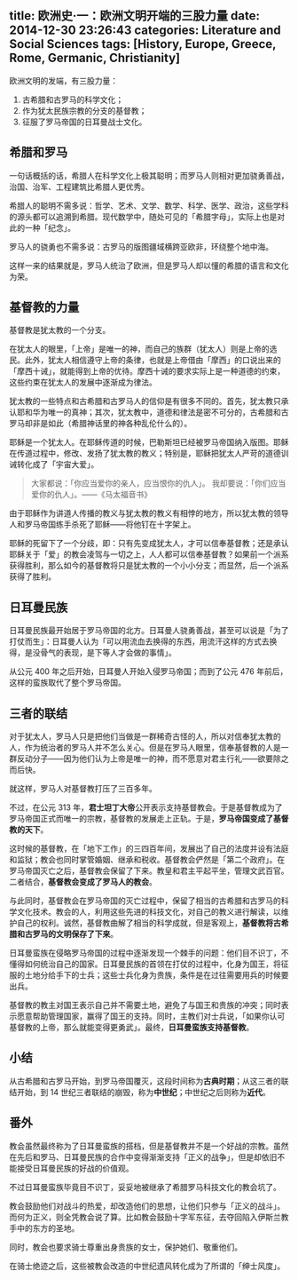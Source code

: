 title: 欧洲史·一：欧洲文明开端的三股力量
date: 2014-12-30 23:26:43
categories: Literature and Social Sciences
tags: [History, Europe, Greece, Rome, Germanic, Christianity]
---

欧洲文明的发端，有三股力量：

1. 古希腊和古罗马的科学文化；
2. 作为犹太民族宗教的分支的基督教；
3. 征服了罗马帝国的日耳曼战士文化。

<!--more-->

## 希腊和罗马

一句话概括的话，希腊人在科学文化上极其聪明；而罗马人则相对更加骁勇善战，治国、治军、工程建筑比希腊人更优秀。

希腊人的聪明不需多说：哲学、艺术、文学、数学、科学、医学、政治，这些学科的源头都可以追溯到希腊。现代数学中，随处可见的「希腊字母」，实际上也是对此的一种「纪念」。

罗马人的骁勇也不需多说：古罗马的版图疆域横跨亚欧非，环绕整个地中海。

这样一来的结果就是，罗马人统治了欧洲，但是罗马人却以懂的希腊的语言和文化为荣。

## 基督教的力量

基督教是犹太教的一个分支。

在犹太人的眼里，「上帝」是唯一的神，而自己的族群（犹太人）则是上帝的选民。此外，犹太人相信遵守上帝的条律，也就是上帝借由「摩西」的口说出来的「摩西十诫」，就能得到上帝的优待。摩西十诫的要求实际上是一种道德的约束，这些约束在犹太人的发展中逐渐成为律法。

犹太教的一些特点和古希腊和古罗马人的信仰是有很多不同的。首先，犹太教只承认耶和华为唯一的真神；其次，犹太教中，道德和律法是密不可分的，古希腊和古罗马却非是如此（希腊神话里的神各种乱伦什么的）。

耶稣是一个犹太人。在耶稣传道的时候，巴勒斯坦已经被罗马帝国纳入版图。耶稣在传道过程中，修改、发扬了犹太教的教义；特别是，耶稣把犹太人严苛的道德训诫转化成了「宇宙大爱」。

> 大家都说：「你应当爱你的亲人，应当恨你的仇人」。
> 我却要说：「你们应当爱你的仇人」。——《马太福音书》

由于耶稣作为讲道人传播的教义与犹太教的教义有相悖的地方，所以犹太教的领导人和罗马帝国练手杀死了耶稣——将他钉在十字架上。

耶稣的死留下了一个分歧，即：只有先变成犹太人，才可以信奉基督教；还是承认耶稣关于「爱」的教会凌驾与一切之上，人人都可以信奉基督教？如果前一个派系获得胜利，那么如今的基督教将只是犹太教的一个小小分支；而显然，后一个派系获得了胜利。

## 日耳曼民族

日耳曼民族最开始居于罗马帝国的北方。日耳曼人骁勇善战，甚至可以说是「为了打仗而生」：日耳曼人认为「可以用流血去换得的东西，用流汗这样的方式去换得，是没骨气的表现，是下等人才会做的事情」。

从公元 400 年之后开始，日耳曼人开始入侵罗马帝国；而到了公元 476 年前后，这样的蛮族取代了整个罗马帝国。

## 三者的联结

对于犹太人，罗马人只是把他们当做是一群稀奇古怪的人，所以对信奉犹太教的人，作为统治者的罗马人并不怎么关心。但是在罗马人眼里，信奉基督教的人是一群反动分子——因为他们认为上帝是唯一的神，而不愿意对君主行礼——欲要除之而后快。

就这样，罗马人对基督教打压了三百多年。

不过，在公元 313 年，**君士坦丁大帝**公开表示支持基督教会。于是基督教成为了罗马帝国正式而唯一的宗教，基督教的发展走上正轨。于是，**罗马帝国变成了基督教的天下**。

这时候的基督教，在「地下工作」的三四百年间，发展出了自己的法度并设有法庭和监狱；教会也同时掌管婚姻、继承和税收。基督教会俨然是「第二个政府」。在罗马帝国灭亡之后，基督教会保留了下来。教皇和君主平起平坐，管理文武百官。二者结合，**基督教会变成了罗马人的教会**。

与此同时，基督教会在罗马帝国的灭亡过程中，保留了相当的古希腊和古罗马的科学文化技术。教会的人，利用这些先进的科技文化，对自己的教义进行解读，以维护自己的权利。诚然，基督教曲解了相当的科学成就，但是客观上，**基督教将古希腊和古罗马的文明保存了下来**。

日耳曼蛮族在侵略罗马帝国的过程中逐渐发现一个棘手的问题：他们目不识丁，不懂得如何统治自己的国家。日耳曼民族的首领在打仗的过程中，化身为国王，将征服的土地分给手下的士兵；这些士兵化身为贵族，条件是在过往需要用兵的时候要出兵。

基督教的教主对国王表示自己并不需要土地，避免了与国王和贵族的冲突；同时表示愿意帮助管理国家，赢得了国王的支持。同时，主教们对士兵说，「如果你认可基督教的上帝，那么就能变得更勇武」。最终，**日耳曼蛮族支持基督教**。

## 小结

从古希腊和古罗马开始，到罗马帝国覆灭，这段时间称为**古典时期**；从这三者的联结开始，到 14 世纪三者联结的崩毁，称为**中世纪**；中世纪之后则称为**近代**。

## 番外

教会虽然最终称为了日耳曼蛮族的搭档，但是基督教并不是一个好战的宗教。虽然在先后和罗马、日耳曼民族的合作中变得渐渐支持「正义的战争」，但是却依旧不能接受日耳曼民族的好战的价值观。

不过日耳曼蛮族毕竟目不识丁，妥妥地被继承了希腊罗马科技文化的教会坑了。

教会鼓励他们对战斗的热爱，却改造他们的思想，让他们只参与「正义的战斗」。而何为正义，则全凭教会说了算。比如教会鼓励十字军东征，去夺回陷入伊斯兰教手中的东方的圣地。

同时，教会也要求骑士尊重出身贵族的女士，保护她们、敬重他们。

在骑士绝迹之后，这些被教会改造的中世纪遗风转化成为了所谓的「绅士风度」。

